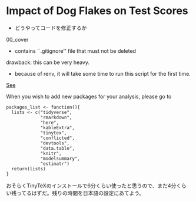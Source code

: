 # Impact of Dog Flakes on Test Scores

- どうやってコードを修正するか



00_cover

- contains ``.gitignore'' file that must not be deleted



drawback: this can be very heavy.

- because of renv, it will take some time to run this script for the first time.

[See](https://rstudio.github.io/renv/articles/renv.html)

When you wish to add new packages for your analysis, please go to

```
packages_list <- function(){
  lists <- c("tidyverse",
             "rmarkdown",
             "here",
             "kableExtra",
             "tinytex",
             "conflicted",
             "devtools",
             "data.table",
             "knitr",
             "modelsummary",
             "estimatr")
  return(lists)
}
```



おそらくTinyTeXのインストールで6分くらい使ったと思うので、まだ4分くらい残ってるはずだ。残りの時間を日本語の設定にあてよう。
